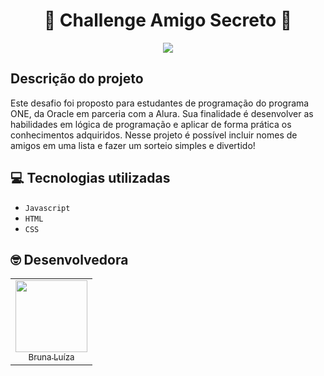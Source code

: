 <h1 align="center">🫣 Challenge Amigo Secreto 🫣</h1>
<p align="center">
<img src= "https://github.com/user-attachments/assets/bb62aa6e-a100-46a6-83a6-1c93078b14c0">
<h2>Descrição do projeto</h2>
<p>Este desafio foi proposto para estudantes de programação do programa ONE, da Oracle em parceria com a Alura. Sua finalidade é desenvolver as habilidades em lógica de programação e aplicar de forma prática os conhecimentos adquiridos. Nesse projeto é possível incluir nomes de amigos em uma lista e fazer um sorteio simples e divertido!</p>
<h2>💻 Tecnologias utilizadas</h2>

- `Javascript`
- `HTML`
- `CSS`

<h2>🤓 Desenvolvedora</h2>
<table>
  <tr>
    <td align="center">
      <a href="https://github.com/Noctunaar" target="_blank">
        <img loading="lazy" src="https://github.com/user-attachments/assets/c14c07c2-bc0b-4dd3-9d09-1b3232ef56b7" width="115">
        <br><sub>Bruna Luíza</sub>
      </a>
    </td>
  </tr>
</table>
